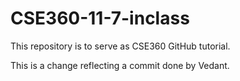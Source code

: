# CSE360-11-7-inclass
This repository is to serve as CSE360 GitHub tutorial.

This is a change reflecting a commit done by Vedant.
